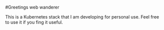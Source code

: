 #Greetings web wanderer

This is a Kubernetes stack that I am developing for personal use.
Feel free to use it if you fing it useful.
